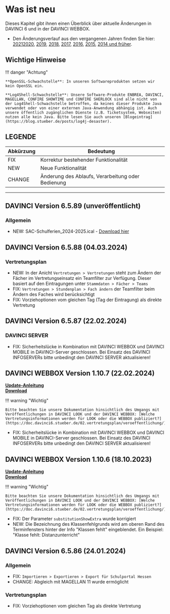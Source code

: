 # Was ist neu

Dieses Kapitel gibt ihnen einen Überblick über aktuelle Änderungen in DAVINCI 6 und in der DAVINCI WEBBOX.

* Den Änderungsverlauf aus den vergangenen Jahren finden Sie hier: [2021](changelog-2021.md)[2020](changelog-2020.md), [2019](changelog-2019.md), [2018](changelog-2018.md), [2017](changelog-2017.md),  [2016](changelog-2016.md), [2015](changelog-2015.md), [2014 und früher](changelog-archive.md).

## Wichtige Hinweise

!!! danger "Achtung"

    **OpenSSL-Schwachstelle**: In unseren Softwareprodukten setzen wir kein OpenSSL ein.

    **Log4Shell-Schwachstelle**: Unsere Software-Produkte ENBREA, DAVINCI, MAGELLAN, CONFIRE SHOWTIME und CONFIRE SHERLOCK sind alle nicht von der Log4Shell-Schwachstelle betroffen, da keines dieser Produkte Java verwendet oder von einer externen Java-Anwendung abhängig ist. Auch unsere öffentlich zugänglichen Dienste (z.B. Ticketsystem, Webseiten) nutzen alle kein Java. Bitte lesen Sie auch unseren [Blogeintrag](https://blog.stueber.de/posts/log4j-desaster).

## LEGENDE

Abkürzung  |  Bedeutung
---------- | ----------
FIX |  Korrektur bestehender Funktionalität
NEW |  Neue Funktionalität  
CHANGE|  Änderung des Ablaufs, Verarbeitung oder Bedienung

---
## DAVINCI Version 6.5.89 (unveröffentlicht)

### Allgemein

* NEW: SAC-Schulferien_2024-2025.ical - [Download hier](https://my.hidrive.com/share/63dd-bod4u)

## DAVINCI Version 6.5.88 (04.03.2024)

### Vertretungsplan

* NEW: In der Anicht `Vertretungen > Vertretungen` steht zum Ändern der Fächer im Vertretungseinsatz ein Teamfilter zur Verfügung. Dieser basiert auf den Eintragungen unter `Stammdaten > Fächer > Teams`
* FIX: `Vertretungen > Stundenplan > Fach ändern` der Teamfilter beim Ändern des Faches wird berücksichtigt
* FIX: Vorziehoptionen vom gleichen Tag (Tag der Eintragung) als direkte Vertretung

## DAVINCI Version 6.5.87 (22.02.2024)

### DAVINCI SERVER

* FIX: Sicherheitslücke in Kombination mit DAVINCI WEBBOX und DAVINCI MOBILE in DAVINCI-Server geschlossen. Bei Einsatz des DAVINCI INFOSERVERs bitte unbedingt den DAVINCI SERVER aktualisieren!

## DAVINCI WEBBOX Version 1.10.7 (22.02.2024)

[**Update-Anleitung**](https://doc.davinci6.stueber.de/09.infoserver/update/) <br/>
[**Download**](https://davinci-webbox.stueber.de/)

!!! warning "Wichtig"

    Bitte beachten Sie unsere Dokumentation hinsichtlich des Umgangs mit Veröffentlichungen in DAVINCI LOOK und der DAVINCI WEBBOX: [Welche Vertretungsinformationen werden für LOOK oder die WEBBOX publiziert?](https://doc.davinci6.stueber.de/02.vertretungsplan/veroeffentlichung/)

* FIX: Sicherheitslücke in Kombination mit DAVINCI WEBBOX und DAVINCI MOBILE in DAVINCI-Server geschlossen. Bei Einsatz des DAVINCI INFOSERVERs bitte unbedingt den DAVINCI SERVER aktualisieren!

## DAVINCI WEBBOX Version 1.10.6 (18.10.2023)

[**Update-Anleitung**](https://doc.davinci6.stueber.de/09.infoserver/update/) <br/>
[**Download**](https://davinci-webbox.stueber.de/)

!!! warning "Wichtig"

    Bitte beachten Sie unsere Dokumentation hinsichtlich des Umgangs mit Veröffentlichungen in DAVINCI LOOK und der DAVINCI WEBBOX: [Welche Vertretungsinformationen werden für LOOK oder die WEBBOX publiziert?](https://doc.davinci6.stueber.de/02.vertretungsplan/veroeffentlichung/)

* FIX: Der Parameter `substitutionShowExtra` wurde korrigiert
* NEW: Die Bezeichnung des Klassenfehlgrunds wird am oberen Rand des Terminfensters hinter der Info "Klassen fehlt" eingeblendet. Ein Beispiel: "Klasse fehlt: Distanzunterricht"

## DAVINCI Version 6.5.86 (24.01.2024)

### Allgemein

* FIX: `Importieren > Exportieren > Export für Schulportal Hessen` 
* CHANGE: Abgleich mit MAGELLAN 11 wurde ermöglicht

### Vertretungsplan

* FIX: Vorziehoptionen vom gleichen Tag als direkte Vertretung